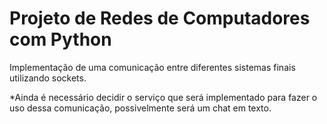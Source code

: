 # Projeto de Redes de Computadores com Python

  Implementação de uma comunicação entre diferentes sistemas finais utilizando sockets.

*Ainda é necessário decidir o serviço que será implementado para fazer o uso dessa comunicação, possivelmente será um chat em texto.
